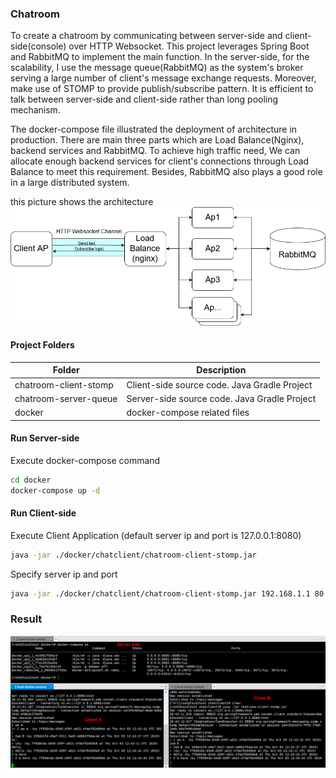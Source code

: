 ### Chatroom

To create a chatroom by communicating between server-side and client-side(console) over HTTP Websocket. This project leverages Spring Boot and RabbitMQ to implement the main function. In the server-side, for the scalability, I use the message queue(RabbitMQ) as the system's broker serving a large number of client's message exchange requests. Moreover, make use of STOMP to provide publish/subscribe pattern. It is efficient to talk between server-side and client-side rather than long pooling mechanism.

The docker-compose file illustrated the deployment of architecture in production. There are main three parts which are Load Balance(Nginx), backend services and RabbitMQ. To achieve high traffic need, We can allocate enough backend services for client's connections through Load Balance to meet this requirement. Besides, RabbitMQ also plays a good role in a large distributed system.

this picture shows the architecture 
<img src="./pic/architecture.png" width="700px">


#### Project Folders
| Folder  |  Description  |
| ------------ | ------------ |
|  chatroom-client-stomp | Client-side source code. Java Gradle Project  |
|  chatroom-server-queue | Server-side source code. Java Gradle Project |
| docker |  docker-compose related files |

#### Run Server-side
Execute docker-compose command
```bash
cd docker
docker-compose up -d
```

#### Run Client-side
Execute Client Application (default server ip and port is 127.0.0.1:8080)
```bash
java -jar ./docker/chatclient/chatroom-client-stomp.jar
```
Specify server ip and port
```bash
java -jar ./docker/chatclient/chatroom-client-stomp.jar 192.168.1.1 80
```
### Result
<img src="./pic/result.png" width="700px">
